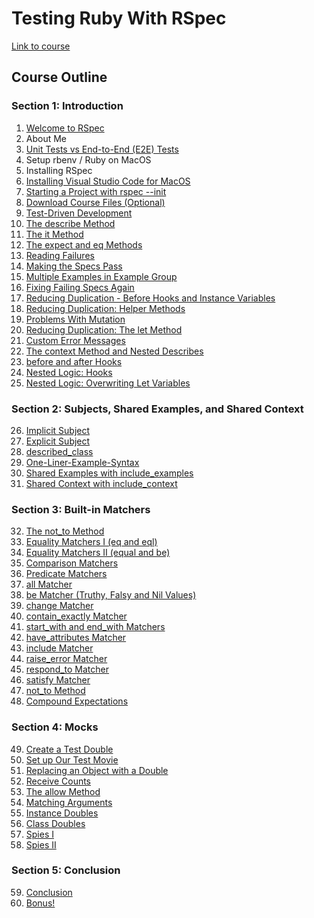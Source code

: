 # Testing Ruby With RSpec

[Link to course](udemy.com/course/testing-ruby-with-rspec/learn/lecture/12409324#overview)

## Course Outline

### Section 1: Introduction

1. [Welcome to RSpec](https://github.com/iainaitken/courses/blob/main/udemy/testing_ruby/notes/1-welcome-to-rspec.md)
2. About Me
3. [Unit Tests vs End-to-End (E2E) Tests](https://github.com/iainaitken/courses/blob/main/udemy/testing_ruby/notes/3-unit-tests-vs-end-to-end-tests.md)
4. Setup rbenv / Ruby on MacOS
5. Installing RSpec
6. [Installing Visual Studio Code for MacOS]()
7. [Starting a Project with rspec --init]()
8. [Download Course Files (Optional)]()
9. [Test-Driven Development]()
10. [The describe Method]()
11. [The it Method]()
12. [The expect and eq Methods]()
13. [Reading Failures]()
14. [Making the Specs Pass]()
15. [Multiple Examples in Example Group]()
16. [Fixing Failing Specs Again]()
17. [Reducing Duplication - Before Hooks and Instance Variables]()
18. [Reducing Duplication: Helper Methods]()
19. [Problems With Mutation]()
20. [Reducing Duplication: The let Method]()
21. [Custom Error Messages]()
22. [The context Method and Nested Describes]()
23. [before and after Hooks]()
24. [Nested Logic: Hooks]()
25. [Nested Logic: Overwriting Let Variables]()

### Section 2: Subjects, Shared Examples, and Shared Context

26. [Implicit Subject]()
27. [Explicit Subject]()
28. [described_class]()
29. [One-Liner-Example-Syntax]()
30. [Shared Examples with include_examples]()
31. [Shared Context with include_context]()

### Section 3: Built-in Matchers

32. [The not_to Method]()
33. [Equality Matchers I (eq and eql)]()
34. [Equality Matchers II (equal and be)]()
35. [Comparison Matchers]()
36. [Predicate Matchers]()
37. [all Matcher]()
38. [be Matcher (Truthy, Falsy and Nil Values)]()
39. [change Matcher]()
40. [contain_exactly Matcher]()
41. [start_with and end_with Matchers]()
42. [have_attributes Matcher]()
43. [include Matcher]()
44. [raise_error Matcher]()
45. [respond_to Matcher]()
46. [satisfy Matcher]()
47. [not_to Method]()
48. [Compound Expectations]()

### Section 4: Mocks

49. [Create a Test Double]()
50. [Set up Our Test Movie]()
51. [Replacing an Object with a Double]()
52. [Receive Counts]()
53. [The allow Method]()
54. [Matching Arguments]()
55. [Instance Doubles]()
56. [Class Doubles]()
57. [Spies I]()
58. [Spies II]()

### Section 5: Conclusion

59. [Conclusion]()
60. [Bonus!]()
